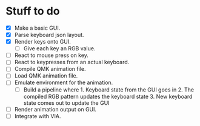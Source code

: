 # Stuff to do

- [x] Make a basic GUI.
- [x] Parse keyboard json layout.
- [x] Render keys onto GUI.
    - [ ] Give each key an RGB value.
- [ ] React to mouse press on key.
- [ ] React to keypresses from an actual keyboard.
- [ ] Compile QMK animation file.
- [ ] Load QMK animation file.
- [ ] Emulate environment for the animation.
    - [ ] Build a pipeline where
          1. Keyboard state from the GUI goes in
          2. The compiled RGB pattern updates the keyboard state
          3. New keyboard state comes out to update the GUI
- [ ] Render animation output on GUI.
- [ ] Integrate with VIA.
